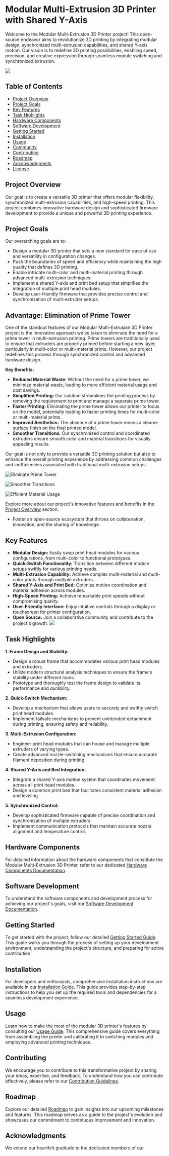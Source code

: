 # Modular Multi-Extrusion 3D Printer with Shared Y-Axis

Welcome to the Modular Multi-Extrusion 3D Printer project! This open-source endeavor aims to revolutionize 3D printing by integrating modular design, synchronized multi-extrusion capabilities, and shared Y-axis motion. Our vision is to redefine 3D printing possibilities, enabling speed, precision, and creative expression through seamless module switching and synchronized extrusion.

![](https://i.ibb.co/PT688Xf/pnc.png)

## Table of Contents
- [Project Overview](#project-overview)
- [Project Goals](#project-goals)
- [Key Features](#key-features)
- [Task Highlights](#task-highlights)
- [Hardware Components](#hardware-components)
- [Software Development](#software-development)
- [Getting Started](#getting-started)
- [Installation](#installation)
- [Usage](#usage)
- [Community](#community)
- [Contributing](#contributing)
- [Roadmap](#roadmap)
- [Acknowledgments](#acknowledgments)
- [License](#license)

## Project Overview

Our goal is to create a versatile 3D printer that offers modular flexibility, synchronized multi-extrusion capabilities, and high-speed printing. This project combines innovative hardware design and sophisticated firmware development to provide a unique and powerful 3D printing experience.

## Project Goals

Our overarching goals are to:
- Design a modular 3D printer that sets a new standard for ease of use and versatility in configuration changes.
- Push the boundaries of speed and efficiency while maintaining the high quality that defines 3D printing.
- Enable intricate multi-color and multi-material printing through advanced multi-extrusion techniques.
- Implement a shared Y-axis and print bed setup that simplifies the integration of multiple print head modules.
- Develop user-friendly firmware that provides precise control and synchronization of multi-extruder setups.

## Advantage: Elimination of Prime Tower

One of the standout features of our Modular Multi-Extrusion 3D Printer project is the innovative approach we've taken to eliminate the need for a prime tower in multi-extrusion printing. Prime towers are traditionally used to ensure that extruders are properly primed before starting a new layer, particularly in multi-color or multi-material prints. However, our project redefines this process through synchronized control and advanced hardware design.

**Key Benefits:**

- **Reduced Material Waste:** Without the need for a prime tower, we minimize material waste, leading to more efficient material usage and cost savings.
- **Simplified Printing:** Our solution streamlines the printing process by removing the requirement to print and manage a separate prime tower.
- **Faster Printing:** Eliminating the prime tower allows our printer to focus on the model, potentially leading to faster printing times for multi-color or multi-material prints.
- **Improved Aesthetics:** The absence of a prime tower means a cleaner surface finish on the final printed model.
- **Smoother Transitions:** Our synchronized control and coordinated extruders ensure smooth color and material transitions for visually appealing results.

Our goal is not only to provide a versatile 3D printing solution but also to enhance the overall printing experience by addressing common challenges and inefficiencies associated with traditional multi-extrusion setups.

![Eliminate Prime Tower](https://th.bing.com/th/id/OIP.F3THHOIaeu4wAEemdPgz2QHaER?pid=ImgDet&rs=1)
<!-- Replace with your actual image -->

![Smoother Transitions](https://th.bing.com/th/id/OIP.kWrWvlOaNClgLoRoTk6k_QHaDt?pid=ImgDet&rs=1)
<!-- Replace with another relevant image -->

![Efficient Material Usage](https://sm.pcmag.com/t/pcmag_uk/photo/l/lulzbot-ta/lulzbot-taz-5-3d-printer-printing_418j.1024.jpg)
<!-- Replace with another relevant image -->

Explore more about our project's innovative features and benefits in the [Project Overview](#project-overview) section.

- Foster an open-source ecosystem that thrives on collaboration, innovation, and the sharing of knowledge.

## Key Features

- **Modular Design:** Easily swap print head modules for various configurations, from multi-color to functional prototypes.
- **Quick-Switch Functionality:** Transition between different module setups swiftly for various printing needs.
- **Multi-Extrusion Capability:** Achieve complex multi-material and multi-color prints through multiple extruders.
- **Shared Y-Axis and Print Bed:** Optimize motion coordination and material adhesion across modules.
- **High-Speed Printing:** Achieve remarkable print speeds without compromising quality.
- **User-Friendly Interface:** Enjoy intuitive controls through a display or touchscreen for printer configuration.
- **Open Source:** Join a collaborative community and contribute to the project's growth.
![](https://i.ibb.co/CQVLGHw/prototype1color.png)

## Task Highlights

**1. Frame Design and Stability:**
   - Design a robust frame that accommodates various print head modules and extruders.
   - Utilize modern structural analysis techniques to ensure the frame's stability under different loads.
   - Prototype and thoroughly test the frame design to validate its performance and durability.

**2. Quick-Switch Mechanism:**
   - Develop a mechanism that allows users to securely and swiftly switch print head modules.
   - Implement failsafe mechanisms to prevent unintended detachment during printing, ensuring safety and reliability.

**3. Multi-Extrusion Configuration:**
   - Engineer print head modules that can house and manage multiple extruders of varying types.
   - Create advanced nozzle-switching mechanisms that ensure accurate filament deposition during printing.

**4. Shared Y-Axis and Bed Integration:**
   - Integrate a shared Y-axis motion system that coordinates movement across all print head modules.
   - Design a common print bed that facilitates consistent material adhesion and leveling.

**5. Synchronized Control:**
   - Develop sophisticated firmware capable of precise coordination and synchronization of multiple extruders.
   - Implement communication protocols that maintain accurate nozzle alignment and temperature control.

## Hardware Components

For detailed information about the hardware components that constitute the Modular Multi-Extrusion 3D Printer, refer to our dedicated [Hardware Components Documentation](HARDWARE.md).

## Software Development

To understand the software components and development process for achieving our project's goals, visit our [Software Development Documentation](SOFTWARE.md).

## Getting Started

To get started with the project, follow our detailed [Getting Started Guide](GETTING_STARTED.md). This guide walks you through the process of setting up your development environment, understanding the project's structure, and preparing for active contribution.

## Installation

For developers and enthusiasts, comprehensive installation instructions are available in our [Installation Guide](INSTALLATION.md). This guide provides step-by-step instructions to help you set up the required tools and dependencies for a seamless development experience.

## Usage

Learn how to make the most of the modular 3D printer's features by consulting our [Usage Guide](USAGE.md). This comprehensive guide covers everything from assembling the printer and calibrating it to switching modules and employing advanced printing techniques.


## Contributing

We encourage you to contribute to this transformative project by sharing your ideas, expertise, and feedback. To understand how you can contribute effectively, please refer to our [Contribution Guidelines](CONTRIBUTING.md).

## Roadmap

Explore our detailed [Roadmap](ROADMAP.md) to gain insights into our upcoming milestones and features. This roadmap serves as a guide to the project's evolution and showcases our commitment to continuous improvement and innovation.

## Acknowledgments

We extend our heartfelt gratitude to the dedicated members of our
